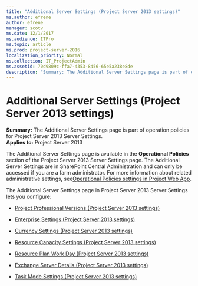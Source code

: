 ```yaml
---
title: "Additional Server Settings (Project Server 2013 settings)"
ms.author: efrene
author: efrene
manager: scotv
ms.date: 12/1/2017
ms.audience: ITPro
ms.topic: article
ms.prod: project-server-2016
localization_priority: Normal
ms.collection: IT_ProjectAdmin
ms.assetid: 70d9809c-ffa7-4353-8456-65e5a238e8de
description: "Summary: The Additional Server Settings page is part of operation policies for Project Server 2013 Server Settings."
---
```


# Additional Server Settings (Project Server 2013 settings)
 
 **Summary:** The Additional Server Settings page is part of operation policies for Project Server 2013 Server Settings.<br/>
**Applies to:** Project Server 2013
  
The Additional Server Settings page is available in the **Operational Policies** section of the Project Server 2013 Server Settings page. The Additional Server Settings are in SharePoint Central Administration and can only be accessed if you are a farm administrator. For more information about related administrative settings, see[Operational Policies settings in Project Web App](http://technet.microsoft.com/library/4176c89e-c8ed-4ac3-b4d8-f611a3586f06.aspx).
  
The Additional Server Settings page in Project Server 2013 Server Settings lets you configure:
  
- [Project Professional Versions (Project Server 2013 settings)](project-professional-versionsproject-server-2013-settings.md)
    
- [Enterprise Settings (Project Server 2013 settings)](enterprise-settings-project-server-2013-settings.md)
    
- [Currency Settings (Project Server 2013 settings)](currency-settings-project-server-2013-settings.md)
    
- [Resource Capacity Settings (Project Server 2013 settings)](resource-capacity-settings-project-server-2013-settings.md)
    
- [Resource Plan Work Day (Project Server 2013 settings)](resource-plan-work-day-project-server-2013-settings.md)
    
- [Exchange Server Details (Project Server 2013 settings)](exchange-server-details-project-server-2013-settings.md)
    
- [Task Mode Settings (Project Server 2013 settings)](task-mode-settings-project-server-2013-settings.md)
    

